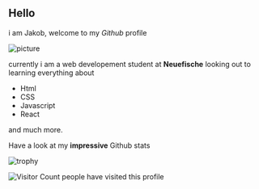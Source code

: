 ## Hello
i am Jakob, welcome to my _Github_ profile




![picture](https://www.queb.org/wp-content/uploads/2022/08/logo-neue-fische.png)

currently i am a web developement student at **Neuefische** looking out to learning everything about
- Html
- CSS
- Javascript
- React

and much more.

Have a look at my **impressive** Github stats

![trophy](https://github-profile-trophy.vercel.app/?username=JakobRaap)

![Visitor Count](https://profile-counter.glitch.me/JakobRaap/count.svg) people have visited this profile


